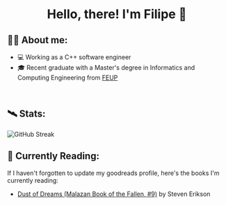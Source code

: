 <div id="body" align="center">
  <h1>
    Hello, there! I'm Filipe 👋
  </h1>
</div>


<div style="border-bottom: 0px">
  <h2>
    👨‍💻 About me:
  </h2>
</div>

- 💻 Working as a C++ software engineer
- 🎓 Recent graduate with a Master's degree in Informatics and Computing Engineering from [FEUP](fe.up.pt)

<br />


## 🛰️ Stats:

![GitHub Streak](https://streak-stats.demolab.com?user=filipepcampos&theme=github-dark-blue&border_radius=4.5)


## 🌱 Currently Reading:

If I haven't forgotten to update my goodreads profile, here's the books I'm currently reading:
- [Dust of Dreams (Malazan Book of the Fallen, #9)](https://www.goodreads.com/book/show/4703427) by Steven Erikson
